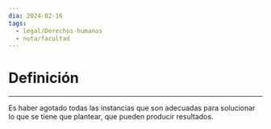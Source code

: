 ```yaml
---
dia: 2024-02-16
tags:
  - legal/Derechos-humanos
  - nota/facultad
---
```

# Definición
---
Es haber agotado todas las instancias que son adecuadas para solucionar lo que se tiene que plantear, que pueden producir resultados.